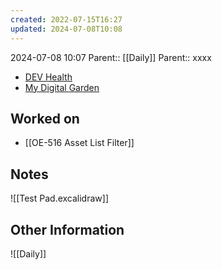 ```yaml
---
created: 2022-07-15T16:27
updated: 2024-07-08T10:08
---
```

2024-07-08 10:07
Parent:: [[Daily]] 
Parent:: xxxx

- [DEV Health](https://health-configdev.mixtelematics.com/public/mapshow.htm?id=2001&mapid=1A35514B-E08F-4B7C-90B8-CD1774AE8CA3)
- [My Digital Garden](https://my-digital-garden-ten-inky.vercel.app/)

## Worked on

 - [[OE-516 Asset List Filter]]

## Notes

![[Test Pad.excalidraw]]

## Other Information

![[Daily]]
